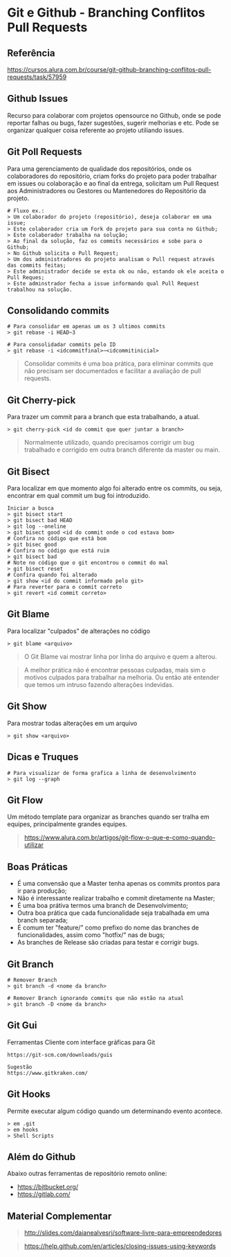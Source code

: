 # Git e Github - Branching Conflitos Pull Requests

## Referência
https://cursos.alura.com.br/course/git-github-branching-conflitos-pull-requests/task/57959

## Github Issues
Recurso para colaborar com projetos opensource no Github, onde se pode reportar falhas ou bugs, fazer sugestões, sugerir melhorias e etc. Pode se organizar qualquer coisa referente ao projeto utiliando issues.

## Git Poll Requests
Para uma gerenciamento de qualidade dos repositórios, onde os colaboradores do repositório, criam forks do projeto para poder trabalhar em issues ou colaboração e ao final da entrega, solicitam um Pull Request aos Administradores ou Gestores ou Mantenedores do Repositório da projeto.

    # Fluxo ex.:
    > Um colaborador do projeto (repositório), deseja colaborar em uma issue;
    > Este colaborador cria um Fork do projeto para sua conta no Github;
    > Este colaborador trabalha na solução;
    > Ao final da solução, faz os commits necessários e sobe para o Github;
    > No Github solicita o Pull Request;
    > Um dos administradores do projeto analisam o Pull request através das commits feitas;
    > Este administrador decide se esta ok ou não, estando ok ele aceita o Pull Reques;
    > Este adminstrador fecha a issue informando qual Pull Request trabalhou na solução.

## Consolidando commits
    # Para consolidar em apenas um os 3 ultimos commits
    > git rebase -i HEAD~3

    # Para consolidadar commits pelo ID
    > git rebase -i <idcommitfinal>~<idcommitinicial>

> Consolidar commits é uma boa prática, para eliminar commits que não precisam ser documentados e facilitar a avaliação de pull requests.

## Git Cherry-pick
Para trazer um commit para a branch que esta trabalhando, a atual.

    > git cherry-pick <id do commit que quer juntar a branch>

> Normalmente utilizado, quando precisamos corrigir um bug trabalhado e corrigido em outra branch diferente da master ou main.

## Git Bisect
Para localizar em que momento algo foi alterado entre os commits, ou seja, encontrar em qual commit um bug foi introduzido.

    Iniciar a busca
    > git bisect start
    > git bisect bad HEAD
    > git log --oneline
    > git bisect good <id do commit onde o cod estava bom>
    # Confira no código que está bom
    > git bisec good
    # Confira no código que está ruim
    > git bisect bad
    # Note no código que o git encontrou o commit do mal
    > git bisect reset
    # Confira quando foi alterado
    > git show <id do commit informado pelo git>
    # Para reverter para o commit correto
    > git revert <id commit correto>


## Git Blame
Para localizar "culpados" de alterações no código

    > git blame <arquivo>

> O Git Blame vai mostrar linha por linha do arquivo e quem a alterou.

> A melhor prática não é encontrar pessoas culpadas, mais sim o motivos culpados para trabalhar na melhoria. Ou então até entender que temos um intruso fazendo alterações indevidas.

## Git Show
Para mostrar todas alterações em um arquivo

    > git show <arquivo>

## Dicas e Truques

    # Para visualizar de forma grafica a linha de desenvolvimento
    > git log --graph

## Git Flow
Um método template para organizar as branches quando ser tralha em equipes, principalmente grandes equipes.

> https://www.alura.com.br/artigos/git-flow-o-que-e-como-quando-utilizar

## Boas Práticas
- É uma convensão que a Master tenha apenas os commits prontos para ir para produção;
- Não é interessante realizar trabalho e commit diretamente na Master;
- É uma boa prátiva termos uma branch de Desenvolvimento;
- Outra boa prática que cada funcionalidade seja trabalhada em uma branch separada;
- É comum ter "feature/" como prefixo do nome das branches de funcionalidades, assim como "hotfix/" nas de bugs;
- As branches de Release são criadas para testar e corrigir bugs.

## Git Branch

    # Remover Branch
    > git branch -d <nome da branch>

    # Remover Branch ignorando commits que não estão na atual
    > git branch -D <nome da branch>

## Git Gui
Ferramentas Cliente com interface gráficas para Git

    https://git-scm.com/downloads/guis

    Sugestão
    https://www.gitkraken.com/

## Git Hooks
Permite executar algum código quando um determinando evento acontece.

    > em .git
    > em hooks
    > Shell Scripts

## Além do Github
Abaixo outras ferramentas de repositório remoto online:

- https://bitbucket.org/
- https://gitlab.com/

## Material Complementar

> http://slides.com/daianealvesrj/software-livre-para-empreendedores

> https://help.github.com/en/articles/closing-issues-using-keywords


